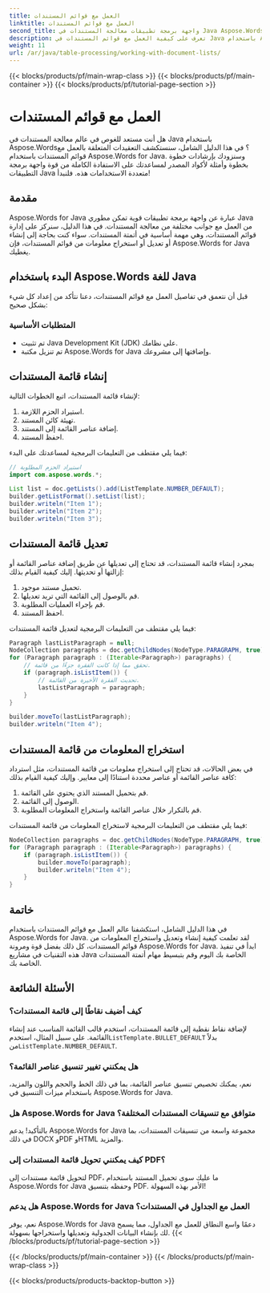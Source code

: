 ```yaml
---
title: العمل مع قوائم المستندات
linktitle: العمل مع قوائم المستندات
second_title: واجهة برمجة تطبيقات معالجة المستندات في Java Aspose.Words
description: تعرف على كيفية العمل مع قوائم المستندات في Java باستخدام Aspose.Words for Java. يتضمن هذا الدليل خطوة بخطوة أمثلة على التعليمات البرمجية المصدرية للتعامل مع المستندات بكفاءة.
weight: 11
url: /ar/java/table-processing/working-with-document-lists/
---
```


{{< blocks/products/pf/main-wrap-class >}}
{{< blocks/products/pf/main-container >}}
{{< blocks/products/pf/tutorial-page-section >}}

# العمل مع قوائم المستندات


هل أنت مستعد للغوص في عالم معالجة المستندات في Java باستخدام Aspose.Words؟ في هذا الدليل الشامل، سنستكشف التعقيدات المتعلقة بالعمل مع قوائم المستندات باستخدام Aspose.Words for Java. وسنزودك بإرشادات خطوة بخطوة وأمثلة لأكواد المصدر لمساعدتك على الاستفادة الكاملة من قوة واجهة برمجة التطبيقات Java متعددة الاستخدامات هذه. فلنبدأ!

## مقدمة

Aspose.Words for Java عبارة عن واجهة برمجة تطبيقات قوية تمكن مطوري Java من العمل مع جوانب مختلفة من معالجة المستندات. في هذا الدليل، سنركز على إدارة قوائم المستندات، وهي مهمة أساسية في أتمتة المستندات. سواء كنت بحاجة إلى إنشاء أو تعديل أو استخراج معلومات من قوائم المستندات، فإن Aspose.Words for Java يغطيك.

## البدء باستخدام Aspose.Words للغة Java

قبل أن نتعمق في تفاصيل العمل مع قوائم المستندات، دعنا نتأكد من إعداد كل شيء بشكل صحيح:

### المتطلبات الأساسية

- تم تثبيت Java Development Kit (JDK) على نظامك.
- تم تنزيل مكتبة Aspose.Words for Java وإضافتها إلى مشروعك.

## إنشاء قائمة المستندات

لإنشاء قائمة المستندات، اتبع الخطوات التالية:

1. استيراد الحزم اللازمة.
2. تهيئة كائن المستند.
3. إضافة عناصر القائمة إلى المستند.
4. احفظ المستند.

فيما يلي مقتطف من التعليمات البرمجية لمساعدتك على البدء:

```java
// استيراد الحزم المطلوبة
import com.aspose.words.*;

List list = doc.getLists().add(ListTemplate.NUMBER_DEFAULT);
builder.getListFormat().setList(list);
builder.writeln("Item 1");
builder.writeln("Item 2");
builder.writeln("Item 3");
```

## تعديل قائمة المستندات

بمجرد إنشاء قائمة المستندات، قد تحتاج إلى تعديلها عن طريق إضافة عناصر القائمة أو إزالتها أو تحديثها. إليك كيفية القيام بذلك:

1. تحميل مستند موجود.
2. قم بالوصول إلى القائمة التي تريد تعديلها.
3. قم بإجراء العمليات المطلوبة.
4. احفظ المستند.

فيما يلي مقتطف من التعليمات البرمجية لتعديل قائمة المستندات:

```java
Paragraph lastListParagraph = null;
NodeCollection paragraphs = doc.getChildNodes(NodeType.PARAGRAPH, true);
for (Paragraph paragraph : (Iterable<Paragraph>) paragraphs) {
    // تحقق مما إذا كانت الفقرة جزءًا من قائمة.
    if (paragraph.isListItem()) {
        // تحديث الفقرة الأخيرة من القائمة.
        lastListParagraph = paragraph;
    }
}

builder.moveTo(lastListParagraph);
builder.writeln("Item 4");
```

## استخراج المعلومات من قائمة المستندات

في بعض الحالات، قد تحتاج إلى استخراج معلومات من قائمة المستندات، مثل استرداد كافة عناصر القائمة أو عناصر محددة استنادًا إلى معايير. وإليك كيفية القيام بذلك:

1. قم بتحميل المستند الذي يحتوي على القائمة.
2. الوصول إلى القائمة.
3. قم بالتكرار خلال عناصر القائمة واستخراج المعلومات المطلوبة.

فيما يلي مقتطف من التعليمات البرمجية لاستخراج المعلومات من قائمة المستندات:

```java
NodeCollection paragraphs = doc.getChildNodes(NodeType.PARAGRAPH, true);
for (Paragraph paragraph : (Iterable<Paragraph>) paragraphs) {
    if (paragraph.isListItem()) {
        builder.moveTo(paragraph);
        builder.writeln("Item 4");
    }
}
```

## خاتمة

في هذا الدليل الشامل، استكشفنا عالم العمل مع قوائم المستندات باستخدام Aspose.Words for Java. لقد تعلمت كيفية إنشاء وتعديل واستخراج المعلومات من قوائم المستندات، كل ذلك بفضل قوة ومرونة Aspose.Words for Java. ابدأ في تنفيذ هذه التقنيات في مشاريع Java الخاصة بك اليوم وقم بتبسيط مهام أتمتة المستندات الخاصة بك.


## الأسئلة الشائعة

### كيف أضيف نقاطًا إلى قائمة المستندات؟
 لإضافة نقاط نقطية إلى قائمة المستندات، استخدم قالب القائمة المناسب عند إنشاء القائمة. على سبيل المثال، استخدم`ListTemplate.BULLET_DEFAULT` بدلاً من`ListTemplate.NUMBER_DEFAULT`.

### هل يمكنني تغيير تنسيق عناصر القائمة؟
نعم، يمكنك تخصيص تنسيق عناصر القائمة، بما في ذلك الخط والحجم واللون والمزيد، باستخدام ميزات التنسيق في Aspose.Words for Java.

### هل Aspose.Words for Java متوافق مع تنسيقات المستندات المختلفة؟
بالتأكيد! يدعم Aspose.Words for Java مجموعة واسعة من تنسيقات المستندات، بما في ذلك DOCX وPDF وHTML والمزيد.

### كيف يمكنني تحويل قائمة المستندات إلى PDF؟
لتحويل قائمة مستندات إلى PDF، ما عليك سوى تحميل المستند باستخدام Aspose.Words for Java وحفظه بتنسيق PDF. الأمر بهذه السهولة!

### هل يدعم Aspose.Words for Java العمل مع الجداول في المستندات؟
نعم، يوفر Aspose.Words for Java دعمًا واسع النطاق للعمل مع الجداول، مما يسمح لك بإنشاء البيانات الجدولية وتعديلها واستخراجها بسهولة.
{{< /blocks/products/pf/tutorial-page-section >}}

{{< /blocks/products/pf/main-container >}}
{{< /blocks/products/pf/main-wrap-class >}}

{{< blocks/products/products-backtop-button >}}
